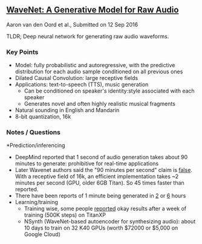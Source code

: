 ## [WaveNet: A Generative Model for Raw Audio](https://arxiv.org/abs/1609.03499)
Aaron van den Oord et al., Submitted on 12 Sep 2016

TLDR; Deep neural network for generating raw audio waveforms.

### Key Points
* Model: fully probabilistic and autoregressive, with the predictive distribution for each audio sample conditioned on all previous ones
* Dilated Causal Convolution: large receptive fields
* Applications: text-to-speech (TTS), music generation
  * Can be conditioned on speaker's identity:style associated with each speaker
  * Generates novel and often highly realistic musical fragments
* Natural sounding in English and Mandarin
* 8-bit quantization, 16k


### Notes / Questions
*Prediction/inferencing
  * DeepMind reported that 1 second of audio generation takes about 90 minutes to generate: prohibitive for real-time applications
  * Later Wavenet authors said the "90 minutes per second" claim is [false](https://www.reddit.com/r/MachineLearning/comments/53ilcr/fast_wavenet_an_efficient_wavenet_generation/). With a receptive field of 16k, an efficient implementation takes ~2 minutes per second (GPU, older 6GB Titan). So 45 times faster than reported.
  * There have been reports of 1 minute being generated in [2](https://www.reddit.com/r/MachineLearning/comments/53ilcr/fast_wavenet_an_efficient_wavenet_generation/) or [6](https://www.reddit.com/r/MachineLearning/comments/51sr9t/deepmind_wavenet_a_generative_model_for_raw_audio/d7f6ejp/) hours
* Learning/training
  * Training wise, some people [reported](https://github.com/ibab/tensorflow-wavenet/issues/193) okay results after a week of training (500K steps) on TitanXP
  * NSynth (WaveNet-based autoencoder for synthesizing audio): about 10 days to train on 32 K40 GPUs (worth $72000 or $5,000 on Google Cloud)

